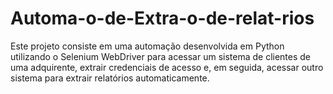 # Automa-o-de-Extra-o-de-relat-rios
Este projeto consiste em uma automação desenvolvida em Python utilizando o Selenium WebDriver para acessar um sistema de clientes de uma adquirente, extrair credenciais de acesso e, em seguida, acessar outro sistema para extrair relatórios automaticamente.
